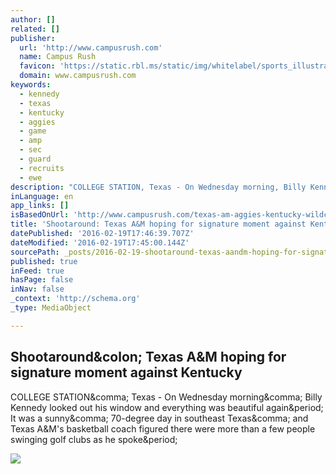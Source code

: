 ```yaml
---
author: []
related: []
publisher:
  url: 'http://www.campusrush.com'
  name: Campus Rush
  favicon: 'https://static.rbl.ms/static/img/whitelabel/sports_illustrated/favicon16X16.ico?1'
  domain: www.campusrush.com
keywords:
  - kennedy
  - texas
  - kentucky
  - aggies
  - game
  - amp
  - sec
  - guard
  - recruits
  - ewe
description: "COLLEGE STATION, Texas - On Wednesday morning, Billy Kennedy looked out his window and everything was beautiful again. It was a sunny, 70-degree day in southeast Texas, and Texas A&M's basketball coach figured there were more than a few people swinging golf clubs as he spoke."
inLanguage: en
app_links: []
isBasedOnUrl: 'http://www.campusrush.com/texas-am-aggies-kentucky-wildcats-sec-basketball-billy-kennedy-1611842445.html'
title: 'Shootaround: Texas A&M hoping for signature moment against Kentucky'
datePublished: '2016-02-19T17:46:39.707Z'
dateModified: '2016-02-19T17:45:00.144Z'
sourcePath: _posts/2016-02-19-shootaround-texas-aandm-hoping-for-signature-moment-against-k.md
published: true
inFeed: true
hasPage: false
inNav: false
_context: 'http://schema.org'
_type: MediaObject

---
```

<article style=""><h1>Shootaround&amp;colon; Texas A&amp;M hoping for signature moment against Kentucky</h1><p>COLLEGE STATION&amp;comma; Texas - On Wednesday morning&amp;comma; Billy Kennedy looked out his window and everything was beautiful again&amp;period; It was a sunny&amp;comma; 70-degree day in southeast Texas&amp;comma; and Texas A&amp;M's basketball coach figured there were more than a few people swinging golf clubs as he spoke&amp;period;</p><img src="https://resize.rbl.ms/image?source=https%3A%2F%2Fassets.rbl.ms%2F4186603%2F980x.jpg&amp;size=2000%2C2000&amp;c=9nJMLiQRGr%2Bcwd%2Ba" /></article>